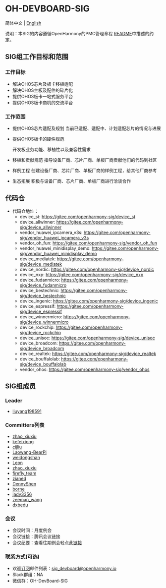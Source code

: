 # OH-DEVBOARD-SIG
简体中文 | [English](./README_en.md)

说明：本SIG的内容遵循OpenHarmony的PMC管理章程 [README](https://gitee.com/openharmony/community/blob/master/zh/pmc.md)中描述的约定。

## SIG组工作目标和范围

### 工作目标
- 解决OHOS芯片及板卡移植适配
- 解决OHOS主板及配件的碎片化
- 提供OHOS板卡一站式服务平台
- 提供OHOS板卡商机的交流平台

### 工作范围

-  提供OHOS芯片适配及规划
  当前已适配、适配中、计划适配芯片的情况与进展

- 提供OHOS板卡的硬件规范

  开发板业务功能、移植性以及兼容性需求

- 移植和贡献规范
  指导设备厂商、芯片厂商、单板厂商贡献他们的代码到社区
-  样例工程
  创建设备厂商、芯片厂商、单板厂商的样例工程，给其他厂商参考
- 生态拓展
  积极与设备厂商、芯片厂商、单板厂商进行洽谈合作

## 代码仓
- 代码仓地址：
  - device_st: https://gitee.com/openharmony-sig/device_st
  - device_allwinner: https://gitee.com/openharmony-sig/device_allwinner
  - vendor_huawei_ipcamera_v3s: https://gitee.com/openharmony-sig/vendor_huawei_ipcamera_v3s
  - vendor_oh_fun: https://gitee.com/openharmony-sig/vendor_oh_fun
  - vendor_huawei_minidisplay_demo: https://gitee.com/openharmony-sig/vendor_huawei_minidisplay_demo
  - device_mediatek: https://gitee.com/openharmony-sig/device_mediatek
  - device_nordic: https://gitee.com/openharmony-sig/device_nordic
  - device_nxp: https://gitee.com/openharmony-sig/device_nxp
  - device_fudanmicro: https://gitee.com/openharmony-sig/device_fudanmicro
  - device_bestechnic: https://gitee.com/openharmony-sig/device_bestechnic
  - device_ingenic: https://gitee.com/openharmony-sig/device_ingenic
  - device_espressif: https://gitee.com/openharmony-sig/device_espressif
  - device_winnermicro: https://gitee.com/openharmony-sig/device_winnermicro
  - device_rockchip: https://gitee.com/openharmony-sig/device_rockchip
  - device_unisoc: https://gitee.com/openharmony-sig/device_unisoc
  - device_broadcom: https://gitee.com/openharmony-sig/device_broadcom
  - device_realtek: https://gitee.com/openharmony-sig/device_realtek
  - device_bouffalolab: https://gitee.com/openharmony-sig/device_bouffalolab
  - vendor_ohos: https://gitee.com/openharmony-sig/vendor_ohos

## SIG组成员

### Leader
- [liuyang198591](https://gitee.com/liuyang198591)

### Committers列表
- [zhao_xiuxiu](https://gitee.com/zhao_xiuxiu)
- [kefeixiong](https://gitee.com/addyke)
- [cijliu](https://gitee.com/cijliu)
- [Laowang-BearPi](https://gitee.com/laowangiotclub)
- [weidongshan](https://gitee.com/weidongshan)
- [Leon](https://gitee.com/jahyeon)
- [zhao_xiuxiu](https://gitee.com/zhao_xiuxiu)
- [firefly_team](https://gitee.com/firefly_team)
- [zianed](https://gitee.com/zianed)
- [DennyShen](https://gitee.com/DennyShen)
- [borne](https://gitee.com/borne)
- [jady3356](https://gitee.com/taiyipei)
- [zeeman_wang](https://gitee.com/zeeman_wang)
- [dxbedu](https://gitee.com/dxbedu)
### 会议
 - 会议时间：月度例会
 - 会议链接：腾讯会议链接
 - 会议纪要：查看往期例会轻点此[链接](./meetings)

### 联系方式(可选)

- 欢迎[订阅](https://lists.openatom.io/postorius/lists/sig_devboard.openharmony.io/)邮件列表：[sig_devboard@openharmony.io]()
- Slack群组：NA
- 微信群：OH-DevBoard-SIG

